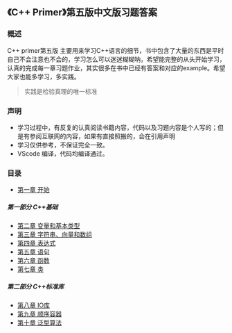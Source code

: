 ## 《C++ Primer》第五版中文版习题答案

### 概述
C++ primer第五版 主要用来学习C++语言的细节，书中包含了大量的东西是平时自己不会注意也不会的，学习怎么可以迷迷糊糊呐，希望能完整的从头开始学习，认真的完成每一章习题作业，其实很多在书中已经有答案和对应的example。希望大家也能多学习，多实践。
> 实践是检验真理的唯一标准

### 声明
* 学习过程中，有反复的认真阅读书籍内容，代码以及习题内容是个人写的；但是有参阅互联网的内容，如果有直接照搬的，会在引用声明
* 学习仅供参考，不保证完全一致。
* VScode 编译，代码均编译通过。

### 目录
* [第一章 开始](https://github.com/Roc-J/Cpp_Primer_Learning/tree/master/Ch01)

##### 第一部分 C++基础
* [第二章 变量和基本类型](https://github.com/Roc-J/Cpp_Primer_Learning/tree/master/Ch02)
* [第三章 字符串、向量和数组](https://github.com/Roc-J/Cpp_Primer_Learning/tree/master/Ch03)
* [第四章 表达式](https://github.com/Roc-J/Cpp_Primer_Learning/tree/master/Ch04)
* [第五章 语句](https://github.com/Roc-J/Cpp_Primer_Learning/tree/master/Ch05)
* [第六章 函数](https://github.com/Roc-J/Cpp_Primer_Learning/tree/master/Ch06)
* [第七章 类](https://github.com/Roc-J/Cpp_Primer_Learning/tree/master/Ch07)

##### 第二部分 C++标准库  
* [第八章 IO库](https://github.com/Roc-J/Cpp_Primer_Learning/tree/master/Ch08)
* [第九章 顺序容器](https://github.com/Roc-J/Cpp_Primer_Learning/tree/master/Ch09)
* [第十章 泛型算法](https://github.com/Roc-J/Cpp_Primer_Learning/tree/master/Ch10)